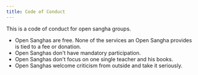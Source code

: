 ```yaml
---
title: Code of Conduct
---
```

This is a code of conduct for open sangha groups.

- Open Sanghas are free. None of the services an Open Sangha provides is tied to a fee or donation.
- Open Sanghas don't have mandatory participation.
- Open Sanghas don't focus on one single teacher and his books.
- Open Sanghas welcome criticism from outside and take it seriously.

